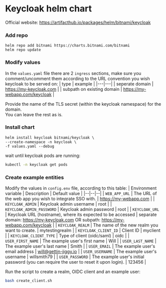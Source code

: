 # Keycloak helm chart
Official website: https://artifacthub.io/packages/helm/bitnami/keycloak

### Add repo
```
helm repo add bitnami https://charts.bitnami.com/bitnami
helm repo update
```

### Modify values
In the `values.yaml` file there are 2 `ingress` sections, make sure you comment/uncomment them according to the URL convention you wish keycloak to be served on:
| type | example |
|---|---|
| seperate domain | https://my-keycloak.com  |
| subpath on existing domain | https://my-webapp.com/keycloak |

Provide the name of the TLS secret (within the keycloak namespace) for the domain.\
You can leave the rest as is.

### Install chart
```
helm install keycloak bitnami/keycloak \
--create-namespace -n keycloak \
-f values.yaml --debug
```

wait until keycloak pods are running:
```bash
kubectl -n keycloak get pods
```

### Create example entities
Modify the values in `config.env` file, according to this table:
| Environment variable | Description | Default value |
|--|--|--|
| `WEB_APP_URL` | The URL of the web app you wish to integrate SSO with. | https://my-webapp.com |
| `KEYCLOAK_ADMIN` | Keycloak admin username | root |
| `KEYCLOAK_ADMIN_PASSWORD` | Keycloak admin password | root |
| `KEYCLOAK_URL` | Keycloak URL (hostname), where its expected to be accessed | separate domain: https://my-keycloak.com OR subpath: https://my-webapp.com/keycloak |
| `KEYCLOAK_REALM` | The name of the new realm you want to create. | mytestingrealm |
| `KEYCLOAK_CLIENT_ID` | Client ID | myclient |
| `KEYCLOAK_CLIENT_TYPE` | Type of client (oidc/saml) | oidc |
| `USER_FIRST_NAME` | The example user's first name | Will |
| `USER_LAST_NAME` | The example user's last name | Smith |
| `USER_EMAIL` | The example user's email address | will@gettin-jiggy.io |
| `USER_USERNAME` | The example user's username | willsmith79 |
| `USER_PASSWORD` | The example user's initial password (you can require the user to reset it upon login). | 123456 |

Run the script to create a realm, OIDC client and an example user:
```bash
bash create_client.sh
```
